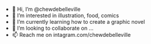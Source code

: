 - 👋 Hi, I’m @chewdebelleville
- 👀 I’m interested in illustration, food, comics
- 🌱 I’m currently learning how to create a graphic novel
- 💞️ I’m looking to collaborate on ...
- 📫 Reach me on intagram.com/chewdebelleville

<!---
chewdebelleville/chewdebelleville is a ✨ special ✨ repository because its `README.md` (this file) appears on your GitHub profile.
You can click the Preview link to take a look at your changes.
--->
